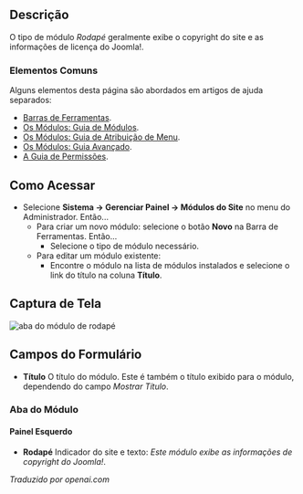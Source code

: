 <!-- Filename: Help4.x:Site_Modules:_Footer / Display title: Módulos: Rodapé  -->

## Descrição

O tipo de módulo *Rodapé* geralmente exibe o copyright do site e as informações de licença do Joomla!.

### Elementos Comuns

Alguns elementos desta página são abordados em artigos de ajuda separados:

* [Barras de Ferramentas](jdocmanual?article=help/common-elements/toolbars).
* [Os Módulos: Guia de Módulos](jdocmanual?article=help/modules/modules-module-tab).
* [Os Módulos: Guia de Atribuição de Menu](jdocmanual?article=help/modules/modules-menu-assignment-tab).
* [Os Módulos: Guia Avançado](jdocmanual?article=help/modules/modules-advanced-tab).
* [A Guia de Permissões](jdocmanual?article=help/common-elements/edit-permissions).

## Como Acessar

- Selecione **Sistema → Gerenciar Painel → Módulos do Site** no menu do Administrador. Então...
  - Para criar um novo módulo: selecione o botão **Novo** na Barra de Ferramentas. Então...
    - Selecione o tipo de módulo necessário.
  - Para editar um módulo existente:
    - Encontre o módulo na lista de módulos instalados e selecione o
      link do título na coluna **Título**.

## Captura de Tela

![aba do módulo de rodapé](../../../pt/images/modules-site/modules-footer-module-tab.png)

## Campos do Formulário

- **Título** O título do módulo. Este é também o título exibido
  para o módulo, dependendo do campo *Mostrar Título*.

### Aba do Módulo

#### Painel Esquerdo

- **Rodapé** Indicador do site e texto: *Este módulo exibe as informações de copyright do Joomla!*.

*Traduzido por openai.com*

